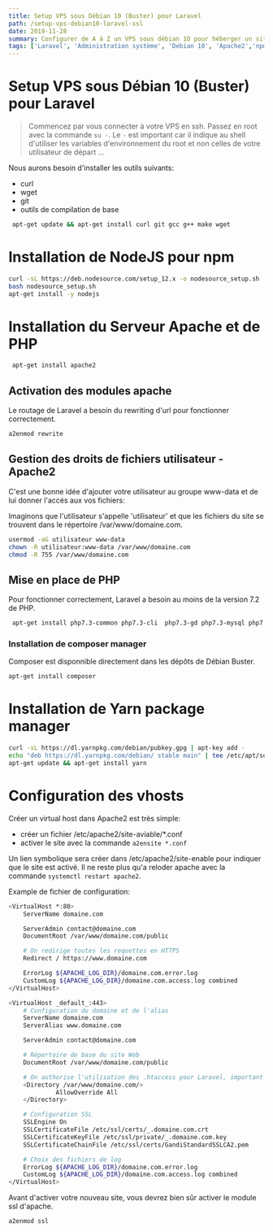```yaml
---
title: Setup VPS sous Débian 10 (Buster) pour Laravel
path: /setup-vps-debian10-laravel-ssl
date: 2019-11-28
summary: Configurer de A à Z un VPS sous débian 1O pour héberger un site Laravel avec Apache2 en SSL.
tags: ['Laravel', 'Administration système', 'Debian 10', 'Apache2','npm', 'composer', 'ssl' ]
---
```

# Setup VPS sous Débian 10 (Buster) pour Laravel
> Commencez par vous connecter à votre VPS en ssh.
> Passez en root avec la commande `su -`.
> Le `-` est important car il indique au shell d'utiliser les variables d'environnement du root et non celles de votre utilisateur de départ ...

Nous aurons besoin d'installer les outils suivants:
* curl
* wget
* git
* outils de compilation de base

```bash
 apt-get update && apt-get install curl git gcc g++ make wget
```
# Installation de NodeJS pour npm

```bash
curl -sL https://deb.nodesource.com/setup_12.x -o nodesource_setup.sh
bash nodesource_setup.sh
apt-get install -y nodejs
```


# Installation du Serveur Apache et de PHP
```bash
 apt-get install apache2
```
## Activation des modules apache
Le routage de Laravel a besoin du rewriting d'url pour fonctionner correctement.
```bash
a2enmod rewrite
```

## Gestion des droits de fichiers utilisateur - Apache2
C'est une bonne idée d'ajouter votre utilisateur au groupe www-data et de lui donner l'accés aux vos fichiers:

Imaginons que l'utilisateur s'appelle 'utilisateur' et que les fichiers du site se trouvent dans le répertoire /var/www/domaine.com.

```bash
usermod -aG utilisateur www-data
chown -R utilisateur:www-data /var/www/domaine.com
chmod -R 755 /var/www/domaine.com
```



## Mise en place de PHP
Pour fonctionner correctement, Laravel a besoin au moins de la version 7.2 de PHP.

```bash
 apt-get install php7.3-common php7.3-cli  php7.3-gd php7.3-mysql php7.3-curl php7.3-intl php7.3-mbstring php7.3-bcmath php7.3-imap php7.3-xml php7.3-zip
```
### Installation de composer manager
Composer est disponnible directement dans les dépôts de Débian Buster.
```bash
apt-get install composer
```

# Installation de Yarn package manager

```bash
curl -sL https://dl.yarnpkg.com/debian/pubkey.gpg | apt-key add -
echo "deb https://dl.yarnpkg.com/debian/ stable main" | tee /etc/apt/sources.list.d/yarn.list
apt-get update && apt-get install yarn
```

# Configuration des vhosts
Créer un virtual host dans Apache2 est très simple:
* créer un fichier /etc/apache2/site-aviable/*.conf
* activer le site avec la commande `a2ensite *.conf`

Un lien symbolique sera créer dans /etc/apache2/site-enable pour indiquer que le site est activé. Il ne reste plus qu'a reloder apache avec la commande `systemctl restart apache2`.

Example de fichier de configuration:

```bash
<VirtualHost *:80>
    ServerName domaine.com

    ServerAdmin contact@domaine.com
    DocumentRoot /var/www/domaine.com/public

    # On redirige toutes les requettes en HTTPS
    Redirect / https://www.domaine.com

    ErrorLog ${APACHE_LOG_DIR}/domaine.com.error.log
    CustomLog ${APACHE_LOG_DIR}/domaine.com.access.log combined
</VirtualHost>

<VirtualHost _default_:443>
    # Configuration du domaine et de l'alias
    ServerName domaine.com
    ServerAlias www.domaine.com

    ServerAdmin contact@domaine.com

    # Répertoire de base du site Web
    DocumentRoot /var/www/domaine.com/public

    # On authorise l'utilisation des .htaccess pour Laravel, important !
    <Directory /var/www/domaine.com/>
             AllowOverride All
    </Directory>

    # Configuration SSL
    SSLEngine On
    SSLCertificateFile /etc/ssl/certs/_.domaine.com.crt
    SSLCertificateKeyFile /etc/ssl/private/_.domaine.com.key
    SSLCertificateChainFile /etc/ssl/certs/GandiStandardSSLCA2.pem

    # Choix des fichiers de log
    ErrorLog ${APACHE_LOG_DIR}/domaine.com.error.log
    CustomLog ${APACHE_LOG_DIR}/domaine.com.access.log combined
</VirtualHost>
```

Avant d'activer votre nouveau site, vous devrez bien sûr activer le module ssl d'apache.
```bash
a2enmod ssl
```

